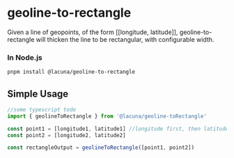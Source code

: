 # geoline-to-rectangle
Given a line of geopoints, of the form [[longitude, latitude]], geoline-to-rectangle will thicken the line to be rectangular, with configurable width.

### In Node.js
``` sh
pnpm install @lacuna/geoline-to-rectangle
```

## Simple Usage
```ts
//some typescript todo
import { geolineToRectangle } from '@lacuna/geoline-toRectangle'

const point1 = [longitude1, latitude1] //longitude first, then latitude
const point2 = [longitude2, latitude2]

const rectangleOutput = geolineToRectangle([point1, point2])
```

